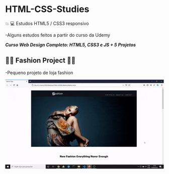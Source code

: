 # HTML-CSS-Studies
:boom: :computer: Estudos HTML5 / CSS3 responsivo 

-Alguns estudos feitos a partir do curso da Udemy 

**_Curso Web Design Completo: HTML5, CSS3 e JS + 5 Projetos_**

 ## :dancer::dancer: Fashion Project :dancer::dancer:

  -Pequeno projeto de loja fashion

![](https://github.com/DanielSBaumann/HTML-CSS-Studies/blob/master/img/fashion.gif)


